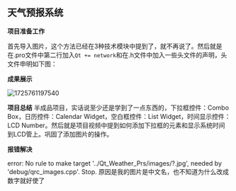 ##  天气预报系统

**项目准备工作**

首先导入图片，这个方法已经在3种技术模块中提到了，就不再说了。然后就是在.pro文件中第二行加入`Qt += network`和在.h文件中加入一些头文件的声明，头文件申明如下图：



**成果展示**

![1725761197540](C:\Users\123\AppData\Roaming\Typora\typora-user-images\1725761197540.png)



**项目总结**
半成品项目，实话说至少还是学到了一点东西的，下拉框控件：Combo Box，日历控件：Calendar Widget，空白框控件：List Widget，时间显示控件：LCD Number。然后就是项目视频中提到如何添加下拉框的元素和显示系统时间到LCD管上。巩固了添加图片的操作。



**报错解决**

error: No rule to make target '../Qt_Weather_Prs/images/?.jpg', needed by 'debug/qrc_images.cpp'.  Stop.
原因是我的图片是中文名，也不知道为什么改成数字就好使了